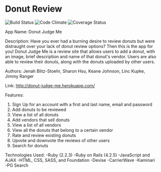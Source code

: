 # Donut Review
![Build Status](https://codeship.com/projects/95b39a20-2502-0134-9042-0e3391f87f23/status?branch=master)
![Code Climate](https://codeclimate.com/github/LmKupke/donut-review.png)
![Coverage Status](https://coveralls.io/repos/LmKupke/donut-review/badge.png)

App Name: Donut Judge Me

Description:
Have you ever had a burning desire to review donuts but were
distraught over your lack of donut review options? Then this is the app for
you! Donut Judge Me is a review site that allows users to add a donut, with an
image, brief description and name of that donut's vendor. Users are also able to
review their donuts, along with the donuts uploaded by other users.

Authors:
Jenah Blitz-Stoehr, Sharon Hsu, Keane Johnson, Linc Kupke, Jimmy Ranger

Link:
http://donut-judge-me.herokuapp.com/

Features:
1) Sign Up for an account with a first and last name, email and password
2) Add donuts to be reviewed
3) View a list of all donuts
4) Add vendors that sell donuts
5) View a list of all vendors
6) View all the donuts that belong to a certain vendor
7) Rate and review existing donuts
8) Upvote and downvote the reviews of other users
9) Search for donuts

Technologies Used:
-Ruby (2.2.3)
-Ruby on Rails (4.2.5)
-JavaScript and AJAX
-HTML, CSS, SASS, and Foundation
-Devise
-CarrierWave
-Kaminari
-PG Search

